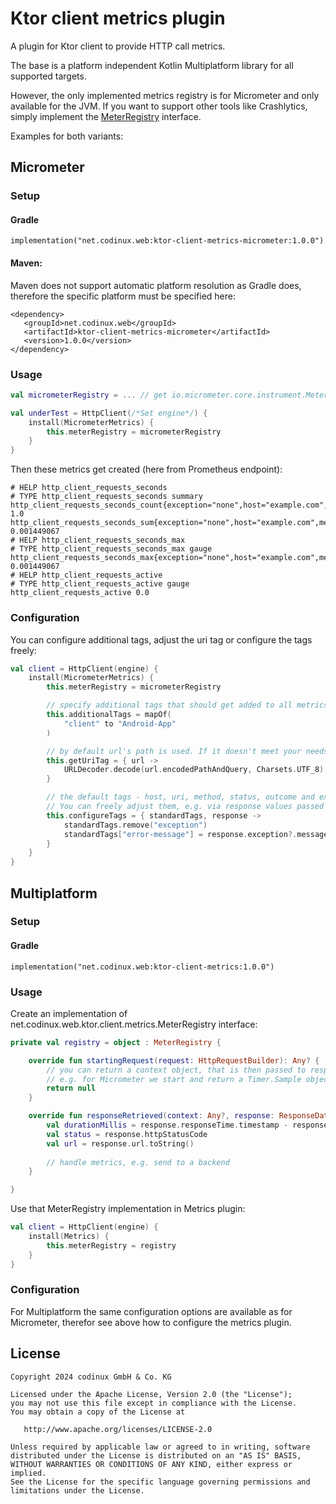 # Ktor client metrics plugin

A plugin for Ktor client to provide HTTP call metrics.

The base is a platform independent Kotlin Multiplatform library for all supported targets.

However, the only implemented metrics registry is for Micrometer and only available for the JVM. If you want to support other tools like Crashlytics, simply implement the [MeterRegistry](ktor-client-metrics/src/commonMain/kotlin/net/codinux/web/ktor/client/metrics/MeterRegistry.kt) interface.

Examples for both variants:

## Micrometer

### Setup

#### Gradle

```
implementation("net.codinux.web:ktor-client-metrics-micrometer:1.0.0")
```

#### Maven:

Maven does not support automatic platform resolution as Gradle does, therefore the specific platform must be specified here:

```
<dependency>
   <groupId>net.codinux.web</groupId>
   <artifactId>ktor-client-metrics-micrometer</artifactId>
   <version>1.0.0</version>
</dependency>
```

### Usage

```kotlin
val micrometerRegistry = ... // get io.micrometer.core.instrument.MeterRegistry, e.g. via dependency injection in Spring or Quarkus

val underTest = HttpClient(/*Set engine*/) {
    install(MicrometerMetrics) {
        this.meterRegistry = micrometerRegistry
    }
}
```

Then these metrics get created (here from Prometheus endpoint):
```text
# HELP http_client_requests_seconds  
# TYPE http_client_requests_seconds summary
http_client_requests_seconds_count{exception="none",host="example.com",method="GET",outcome="SUCCESS",status="200",uri="/user",} 1.0
http_client_requests_seconds_sum{exception="none",host="example.com",method="GET",outcome="SUCCESS",status="200",uri="/user",} 0.001449067
# HELP http_client_requests_seconds_max  
# TYPE http_client_requests_seconds_max gauge
http_client_requests_seconds_max{exception="none",host="example.com",method="GET",outcome="SUCCESS",status="200",uri="/user",} 0.001449067
# HELP http_client_requests_active  
# TYPE http_client_requests_active gauge
http_client_requests_active 0.0
```

### Configuration

You can configure additional tags, adjust the uri tag or configure the tags freely:

```kotlin
val client = HttpClient(engine) {
    install(MicrometerMetrics) {
        this.meterRegistry = micrometerRegistry

        // specify additional tags that should get added to all metrics
        this.additionalTags = mapOf(
            "client" to "Android-App"
        )

        // by default url's path is used. If it doesn't meet your needs, adjust uri tag value:
        this.getUriTag = { url ->
            URLDecoder.decode(url.encodedPathAndQuery, Charsets.UTF_8) // URLDecoder is only available on the JVM
        }

        // the default tags - host, uri, method, status, outcome and exception - are passed via standardTags.
        // You can freely adjust them, e.g. via response values passed by response parameter: httpMethod, url, status, attributes and exception (if any)
        this.configureTags = { standardTags, response ->
            standardTags.remove("exception")
            standardTags["error-message"] = response.exception?.message ?: "none"
        }
    }
}
```


## Multiplatform

### Setup

#### Gradle

```
implementation("net.codinux.web:ktor-client-metrics:1.0.0")
```

### Usage

Create an implementation of net.codinux.web.ktor.client.metrics.MeterRegistry interface:

```kotlin
private val registry = object : MeterRegistry {

    override fun startingRequest(request: HttpRequestBuilder): Any? {
        // you can return a context object, that is then passed to responseRetrieved() method as first parameter,
        // e.g. for Micrometer we start and return a Timer.Sample object here
        return null
    }

    override fun responseRetrieved(context: Any?, response: ResponseData, tags: Map<String, String>) {
        val durationMillis = response.responseTime.timestamp - response.requestTime.timestamp
        val status = response.httpStatusCode
        val url = response.url.toString()
        
        // handle metrics, e.g. send to a backend
    }

}
```

Use that MeterRegistry implementation in Metrics plugin:

```kotlin
val client = HttpClient(engine) {
    install(Metrics) {
        this.meterRegistry = registry
    }
}
```

### Configuration

For Multiplatform the same configuration options are available as for Micrometer, therefor see above how to configure the metrics plugin.


## License

    Copyright 2024 codinux GmbH & Co. KG

    Licensed under the Apache License, Version 2.0 (the "License");
    you may not use this file except in compliance with the License.
    You may obtain a copy of the License at

       http://www.apache.org/licenses/LICENSE-2.0

    Unless required by applicable law or agreed to in writing, software
    distributed under the License is distributed on an "AS IS" BASIS,
    WITHOUT WARRANTIES OR CONDITIONS OF ANY KIND, either express or implied.
    See the License for the specific language governing permissions and
    limitations under the License.